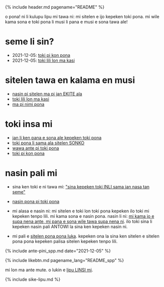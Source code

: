 {% include header.md pagename="README" %}



<span class="spp">o pona! ni li kulupu lipu mi tawa ni: mi sitelen e ijo kepeken toki pona. mi wile kama sona e toki pona li musi li pana e musi e sona tawa ale!</span>

# <span class="spp">seme li sin?</span>

- <span class="spp"><span class="sppdef">2021-12-05:</span> [toki pi kon pona](https://joelthomastr.github.io/tokipona/toki-pi-kon-pona_spp)</span>
- <span class="spp"><span class="sppdef">2021-12-05:</span> [toki lili lon ma kasi](https://joelthomastr.github.io/tokipona/toki-pi-kon-pona_spp)</span>

# <span class="spp">sitelen tawa en kalama en musi</span>

- <span class="spp">[nasin pi sitelen ma pi jan EKITE ala](https://joelthomastr.github.io/tokipona/jan-ekite-ala_spp)</span>
- <span class="spp">[toki lili lon ma kasi](https://joelthomastr.github.io/tokipona/toki-pi-kon-pona_spp)</span>
- <span class="spp">[ma pi nimi pona](https://joelthomastr.github.io/tokipona/ma-pi-nimi-pona-1_spp)</span>


# <span class="spp">toki insa mi</span>

- <span class="spp">[jan li ken pana e sona ale kepeken toki pona](https://joelthomastr.github.io/tokipona/pana-sona-ale_spp)</span>
- <span class="spp">[toki pona li sama ala sitelen SONKO](https://joelthomastr.github.io/tokipona/sitelen-sonko_spp)</span>
- <span class="spp">[wawa ante pi toki pona](https://joelthomastr.github.io/tokipona/wawa-pi-toki-pona_spp)</span>
- <span class="spp">[toki pi kon pona](https://joelthomastr.github.io/tokipona/toki-pi-kon-pona_spp)</span>

# <span class="spp">nasin pali mi</span>

- <span class="spp">sina ken toki e ni tawa mi:  ["sina kepeken toki INLI sama jan nasa tan seme"](https://joelthomastr.github.io/tokipona/kepeken-pi-toki-inli_spp)</span>

- <span class="spp">[nasin pona pi toki pona](https://joelthomastr.github.io/tokipona/nasin-pona-pi-toki-pona_spp)</span>

- <span class="spp">mi alasa e nasin ni: mi sitelen e toki lon toki pona kepeken ilo toki mi kepeken tenpo lili. mi kama sona e nasin pona. nasin li ni: [mi kama jo e supa nena ante, mi pana e sona wile tawa supa nena ni](https://www.reddit.com/r/tokipona/comments/r6nu43/efficient_keyboard_idea_the_video_shows_the_steps/). ilo toki sina li kepeken nasin pali ANTOWI la sina ken kepeken nasin ni.</span>

- <span class="spp">mi pali e [sitelen pona pona luka](https://joelthomastr.github.io/tokipona/sitelen-pona-pona-luka_spp). kepeken ona la sina ken sitelen e sitelen pona pona kepeken palisa sitelen kepeken tenpo lili.</span>

{% include ante-pini_spp.md date="2021-12-05" %}

{% include likebtn.md pagename_lang="README_spp" %}

<span class="spp">mi lon ma ante mute. o lukin e [lipu LINSI mi](https://linktr.ee/jantelakoman).</span>

{% include sike-lipu.md %}
